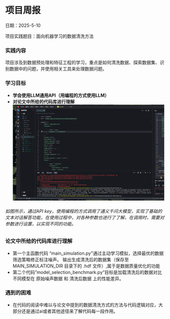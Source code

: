 # 项目周报
日期：2025-5-10

项目实践题目：面向机器学习的数据清洗方法
### 实践内容
项目涉及到数据预处理和特征工程的学习，重点是如何清洗数据、探索数据集、识别数据中的问题，并使用相关工具来处理数据问题。
### 学习目标
- **学会使用LLM通用API（用编程的方式使用LLM）**
- **对论文中所给的代码库进行理解**
![alt text](37e85e9673da26a427704a652dba5fe.png)


###### 如图所示，通过API key，使用编程的方式调用了通义千问大模型，实现了基础的文本对话解答功能，在使用过程中，对各种参数也进行了了解，在调用时，需要对参数进行设置，以实现不同的功能。

### 论文中所给的代码库进行理解
- 第一个主函数代码 “main_simulation.py"通过主动学习模拟，选择最优的数据筛选策略修正标注噪声。
输出生成清洗后的数据集（保存至 MAIN_SIMULATION_DIR 目录下的 .hdf 文件）,属于是数据质量优化的功能
- 第二个代码”model_selection_benchmark.py“目标是加载清洗后的数据对比不同模型在 原始噪声数据 和 清洗后数据 上的性能差异。
### 遇到的困难
- 在代码的阅读中难以与论文中提到的数据清洗方式的方法与代码逻辑对应，大部分还是通过ai或者其他途径来了解代码每一段作用。